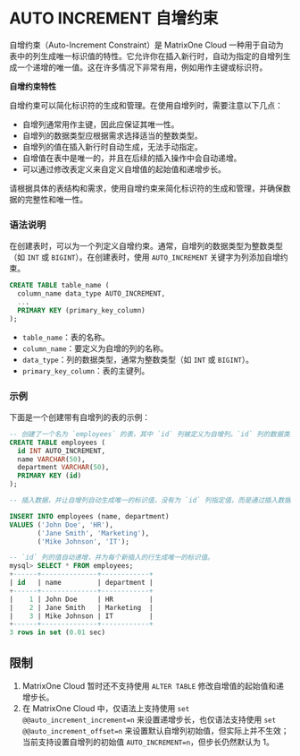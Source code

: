 # AUTO INCREMENT 自增约束

自增约束（Auto-Increment Constraint）是 MatrixOne Cloud 一种用于自动为表中的列生成唯一标识值的特性。它允许你在插入新行时，自动为指定的自增列生成一个递增的唯一值。这在许多情况下非常有用，例如用作主键或标识符。

**自增约束特性**

自增约束可以简化标识符的生成和管理。在使用自增列时，需要注意以下几点：

- 自增列通常用作主键，因此应保证其唯一性。
- 自增列的数据类型应根据需求选择适当的整数类型。
- 自增列的值在插入新行时自动生成，无法手动指定。
- 自增值在表中是唯一的，并且在后续的插入操作中会自动递增。
- 可以通过修改表定义来自定义自增值的起始值和递增步长。

请根据具体的表结构和需求，使用自增约束来简化标识符的生成和管理，并确保数据的完整性和唯一性。

### 语法说明

在创建表时，可以为一个列定义自增约束。通常，自增列的数据类型为整数类型（如 `INT` 或 `BIGINT`）。在创建表时，使用 `AUTO_INCREMENT` 关键字为列添加自增约束。

```sql
CREATE TABLE table_name (
  column_name data_type AUTO_INCREMENT,
  ...
  PRIMARY KEY (primary_key_column)
);
```

- `table_name`：表的名称。
- `column_name`：要定义为自增的列的名称。
- `data_type`：列的数据类型，通常为整数类型（如 `INT` 或 `BIGINT`）。
- `primary_key_column`：表的主键列。

### 示例

下面是一个创建带有自增列的表的示例：

```sql
-- 创建了一个名为 `employees` 的表，其中 `id` 列被定义为自增列。`id` 列的数据类型为 `INT`，并通过 `AUTO_INCREMENT` 关键字指定了自增约束。表的主键设置为 `id` 列
CREATE TABLE employees (
  id INT AUTO_INCREMENT,
  name VARCHAR(50),
  department VARCHAR(50),
  PRIMARY KEY (id)
);

-- 插入数据，并让自增列自动生成唯一的标识值，没有为 `id` 列指定值，而是通过插入数据时自动为 `id` 列生成递增的唯一值。每次插入新行时，`id` 列的值将自动递增。

INSERT INTO employees (name, department)
VALUES ('John Doe', 'HR'),
       ('Jane Smith', 'Marketing'),
       ('Mike Johnson', 'IT');

-- `id` 列的值自动递增，并为每个新插入的行生成唯一的标识值。
mysql> SELECT * FROM employees;
+------+--------------+------------+
| id   | name         | department |
+------+--------------+------------+
|    1 | John Doe     | HR         |
|    2 | Jane Smith   | Marketing  |
|    3 | Mike Johnson | IT         |
+------+--------------+------------+
3 rows in set (0.01 sec)
```

## 限制

1. MatrixOne Cloud 暂时还不支持使用 `ALTER TABLE` 修改自增值的起始值和递增步长。
2. 在 MatrixOne Cloud 中，仅语法上支持使用 `set @@auto_increment_increment=n` 来设置递增步长，也仅语法支持使用 `set @@auto_increment_offset=n` 来设置默认自增列初始值，但实际上并不生效；当前支持设置自增列的初始值 `AUTO_INCREMENT=n`，但步长仍然默认为 1。
